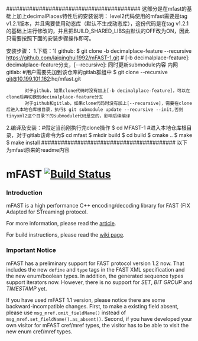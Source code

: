 #########################################
这部分是在mfast的基础上加上decimalPlaces特性后的安装说明：
level2代码使用的mfast需要是tag v1.2.1版本，并且需要使用动态库（默认不生成动态库），这份代码是在tag v1.2.1的基础上进行修改的，并且把BUILD_SHARED_LIBS由默认的OFF改为ON，因此只需要按照下面的安装步骤操作即可。

安装步骤：
1.下载：1) github:
           $ git clone -b decimalplace-feature --recursive https://github.com/laiqinghui1992/mFAST-1.git  # [-b decimalplace-feature]: decimalplace-feature分支，[--recursive]: 同时更新submodule内容
           内网gitlab: #用户需要先加到该仓库的gitlab群组中
           $ git clone --recursive git@10.199.101.162:hq/mfast.git

           对于github，如果clone代码时没有加上[-b decimalplace-feature]，可以在clone后再切换到decimalplace-feature分支
           对于github和gitlab，如果clone代码时没有加上[--recursive]，需要在clone后进入本地仓库根目录，执行$ git submodule update --recursive --init,否则tinyxml2这个目录下的submodule代码是空的，影响后续编译

2.编译及安装：#假定当前刚执行完clone操作
           $ cd MFAST-1  #进入本地仓库根目录，对于gitlab该命令为$ cd mfast
           $ mkdir build
           $ cd build
           $ cmake ..
           $ make
           $ make install
#########################################
以下为mfast原来的readme内容

# mFAST [![Build Status](https://travis-ci.org/objectcomputing/mFAST.svg?branch=master)](https://travis-ci.org/objectcomputing/mFAST)

### Introduction


mFAST is a high performance C++ encoding/decoding library for FAST (FIX Adapted for STreaming) protocol.

For more information, please read the [article](http://objectcomputing.github.io/mFAST/).

For build instructions, please read the [wiki page](https://github.com/objectcomputing/mFAST/wiki/Installation).

### Important Notice

mFAST has a preliminary support for FAST protocol version 1.2 now. That includes the new `define` and `type` tags in the FAST XML specification and the new enum/boolean types.
In addition, the generated sequence types support iterators now. However, there is no support for *SET*, *BIT GROUP* and *TIMESTAMP* yet.


If you have used mFAST 1.1 version, please notice there are some backward-incompatible changes. First, to make a existing field absent, please use `msg_mref.omit_fieldName()` instead of `msg_mref.set_fieldName().as_absent()`. Second, if you have developed your own visitor for mFAST cref/mref types, the visitor has to be able to visit the new enum cref/mref types.
